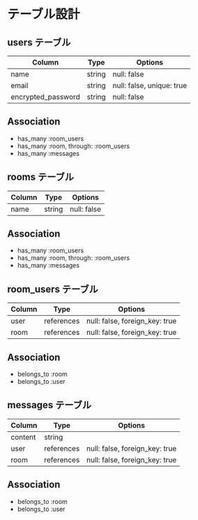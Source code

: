 # テーブル設計

##  users テーブル

| Column             | Type   | Options     |
| ------------------ | ------ | ------------|
| name               | string | null: false |
| email              | string | null: false, unique: true |
| encrypted_password | string | null: false |

##  Association

- has_many :room_users
- has_many :room, through: :room_users
- has_many :messages

## rooms テーブル

| Column | Type   | Options     |
| ------ | ------ | ----------- |
| name   | string | null: false |

##  Association

- has_many :room_users
- has_many :room, through: :room_users
- has_many :messages

## room_users テーブル

| Column | Type       | Options                        |
| ------ | ---------- | ------------------------------ |
| user   | references | null: false, foreign_key: true |
| room   | references | null: false, foreign_key: true |

##  Association

- belongs_to :room
- belongs_to :user

## messages テーブル

| Column  | Type       | Options                        |
| ------- | ---------- | ------------------------------ |
| content | string     |                                |
| user    | references | null: false, foreign_key: true |
| room    | references | null: false, foreign_key: true |

##  Association

- belongs_to :room
- belongs_to :user